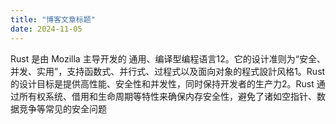 ```yaml
---
title: "博客文章标题"
date: 2024-11-05
---
```

Rust 是由 Mozilla 主导开发的 通用、编译型编程语言12。它的设计准则为“安全、并发、实用”，支持函数式、并行式、过程式以及面向对象的程式設計风格1。Rust 的设计目标是提供高性能、安全性和并发性，同时保持开发者的生产力2。Rust 通过所有权系统、借用和生命周期等特性来确保内存安全性，避免了诸如空指针、数据竞争等常见的安全问题

